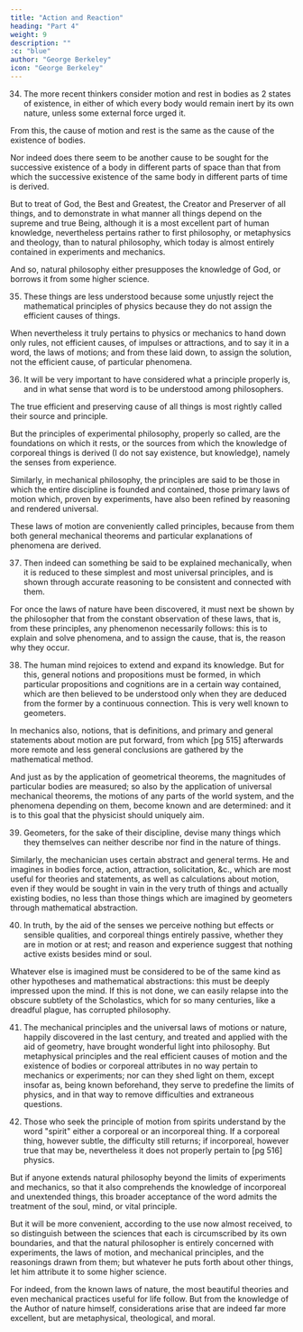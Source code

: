 ```yaml
---
title: "Action and Reaction"
heading: "Part 4"
weight: 9
description: ""
:c: "blue"
author: "George Berkeley"
icon: "George Berkeley"
---
```




34. The more recent thinkers consider motion and rest in bodies as 2 states of existence, in either of which every body would remain inert by its own nature, unless some external force urged it.

From this, the cause of motion and rest is the same as the cause of the existence of bodies. 

Nor indeed does there seem to be another cause to be sought for the successive existence of a body in different parts of space than that from which the successive existence of the same body in different parts of time is derived. 

But to treat of God, the Best and Greatest, the Creator and Preserver of all things, and to demonstrate in what manner all things depend on the supreme and true Being, although it is a most excellent part of human knowledge, nevertheless pertains rather to first philosophy, or metaphysics and theology, than to natural philosophy, which today is almost entirely contained in experiments and mechanics. 

And so, natural philosophy either presupposes the knowledge of God, or borrows it from some higher science. 

<!-- Although it is most true that the investigation of nature everywhere supplies excellent arguments to the higher sciences for illustrating and proving the wisdom, goodness, and power of God. -->


35. These things are less understood because some unjustly reject the mathematical principles of physics because they do not assign the efficient causes of things.

When nevertheless it truly pertains to physics or mechanics to hand down only rules, not efficient causes, of impulses or attractions, and to say it in a word, the laws of motions; and from these laid down, to assign the solution, not the efficient cause, of particular phenomena.


36. It will be very important to have considered what a principle properly is, and in what sense that word is to be understood among philosophers. 

The true efficient and preserving cause of all things is most rightly called their source and principle. 

But the principles of experimental philosophy, properly so called, are the foundations on which it rests, or the sources from which the knowledge of corporeal things is derived (I do not say existence, but knowledge), namely the senses from experience.

Similarly, in mechanical philosophy, the principles are said to be those in which the entire discipline is founded and contained, those primary laws of motion which, proven by experiments, have also been refined by reasoning and rendered universal.

These laws of motion are conveniently called principles, because from them both general mechanical theorems and particular explanations of phenomena are derived.


37. Then indeed can something be said to be explained mechanically, when it is reduced to these simplest and most universal principles, and is shown through accurate reasoning to be consistent and connected with them.

For once the laws of nature have been discovered, it must next be shown by the philosopher that from the constant observation of these laws, that is, from these principles, any phenomenon necessarily follows: this is to explain and solve phenomena, and to assign the cause, that is, the reason why they occur.


38. The human mind rejoices to extend and expand its knowledge. But for this, general notions and propositions must be formed, in which particular propositions and cognitions are in a certain way contained, which are then believed to be understood only when they are deduced from the former by a continuous connection. This is very well known to geometers. 

In mechanics also, notions, that is definitions, and primary and general statements about motion are put forward, from which [pg 515] afterwards more remote and less general conclusions are gathered by the mathematical method.

And just as by the application of geometrical theorems, the magnitudes of particular bodies are measured; so also by the application of universal mechanical theorems, the motions of any parts of the world system, and the phenomena depending on them, become known and are determined: and it is to this goal that the physicist should uniquely aim.


39. Geometers, for the sake of their discipline, devise many things which they themselves can neither describe nor find in the nature of things.

Similarly, the mechanician uses certain abstract and general terms. He and imagines in bodies force, action, attraction, solicitation, &c., which are most useful for theories and statements, as well as calculations about motion, even if they would be sought in vain in the very truth of things and actually existing bodies, no less than those things which are imagined by geometers through mathematical abstraction.


40. In truth, by the aid of the senses we perceive nothing but effects or sensible qualities, and corporeal things entirely passive, whether they are in motion or at rest; and reason and experience suggest that nothing active exists besides mind or soul.

Whatever else is imagined must be considered to be of the same kind as other hypotheses and mathematical abstractions: this must be deeply impressed upon the mind. If this is not done, we can easily relapse into the obscure subtlety of the Scholastics, which for so many centuries, like a dreadful plague, has corrupted philosophy.


41. The mechanical principles and the universal laws of motions or nature, happily discovered in the last century, and treated and applied with the aid of geometry, have brought wonderful light into philosophy. But metaphysical principles and the real efficient causes of motion and the existence of bodies or corporeal attributes in no way pertain to mechanics or experiments; nor can they shed light on them, except insofar as, being known beforehand, they serve to predefine the limits of physics, and in that way to remove difficulties and extraneous questions.


42. Those who seek the principle of motion from spirits understand by the word "spirit" either a corporeal or an incorporeal thing. If a corporeal thing, however subtle, the difficulty still returns; if incorporeal, however true that may be, nevertheless it does not properly pertain to [pg 516] physics. 

But if anyone extends natural philosophy beyond the limits of experiments and mechanics, so that it also comprehends the knowledge of incorporeal and unextended things, this broader acceptance of the word admits the treatment of the soul, mind, or vital principle. 

But it will be more convenient, according to the use now almost received, to so distinguish between the sciences that each is circumscribed by its own boundaries, and that the natural philosopher is entirely concerned with experiments, the laws of motion, and mechanical principles, and the reasonings drawn from them; but whatever he puts forth about other things, let him attribute it to some higher science.

For indeed, from the known laws of nature, the most beautiful theories and even mechanical practices useful for life follow. But from the knowledge of the Author of nature himself, considerations arise that are indeed far more excellent, but are metaphysical, theological, and moral.
